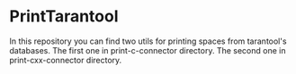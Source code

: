 # PrintTarantool
In this repository you can find two utils for printing spaces from tarantool's databases. The first one in print-c-connector directory. The second one in print-cxx-connector directory.
